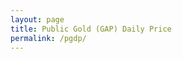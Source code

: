 ```yaml
---
layout: page
title: Public Gold (GAP) Daily Price
permalink: /pgdp/
---
```

<script src="https://unpkg.com/lightweight-charts/dist/lightweight-charts.standalone.production.js"></script>
<div id="chart-container" style="height: 400px;"></div>
<script src="{{ base.url | prepend: site.url }}/assets/js/pgdp.min.js"></script>